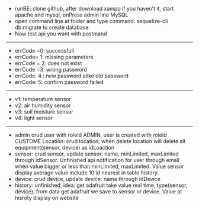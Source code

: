 <!-- @format -->

- runBE: clone github, after download xampp if you haven't it, start apache and mysql, onPress admin line MySQL
- open command line at folder and type command: sequelize-cli db:migrate to create database
- Now test api you want with postmand

---

- errCode =0: successfull
- errCode= 1: missing parameters
- errCode = 2: does not exist
- errCode =3: wrong password
- errCode: 4 : new password alike old password
- errCode: 5: confirm password failed

---

- v1: temperature sensor
- v2: air humidity sensor
- v3: soil moisture sensor
- v4: light sensor

---

- admin crud user with roleId ADMIN, user is created with roleId CUSTOME Location: crud location, when delete location
  will delete all equipment(sensor, device) as idLoaction
- sensor: crud sensor, update sensor: name, minLimited, maxLimited through idSensor. Unfinished api notification for
  user through email when value bigger or less than minLimited, maxLimited. Value sensor display average value include
  10 id nearest in table history.
- device: crud device, update device: name through idDevice
- history: unfinished, idea: get adafruit take value real time, type(sensor, device), from data get adafruit we save to
  sensor or device. Value at hisroty display on website

   
